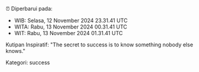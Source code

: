 ⏰ Diperbarui pada:
- WIB: Selasa, 12 November 2024 23.31.41 UTC
- WITA: Rabu, 13 November 2024 00.31.41 UTC
- WIT: Rabu, 13 November 2024 01.31.41 UTC

Kutipan Inspiratif:
"The secret to success is to know something nobody else knows."


Kategori: success

